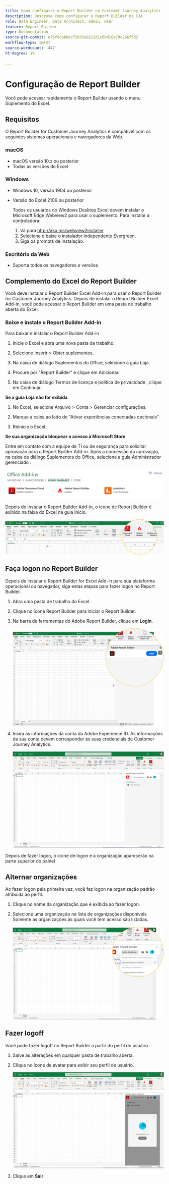 ```yaml
---
title: Como configurar o Report Builder no Customer Journey Analytics
description: Descreve como configurar o Report Builder no CJA
role: Data Engineer, Data Architect, Admin, User
feature: Report Builder
type: Documentation
source-git-commit: e76f6cbb8ecf2032a8211d1c6bd18a79c2a6f5d2
workflow-type: tm+mt
source-wordcount: '447'
ht-degree: 1%

---
```



# Configuração de Report Builder

Você pode acessar rapidamente o Report Builder usando o menu Suplemento do Excel.

## Requisitos

O Report Builder for Customer Journey Analytics é compatível com os seguintes sistemas operacionais e navegadores da Web.

### macOS

- macOS versão 10.x ou posterior
- Todas as versões do Excel

### Windows

- Windows 10, versão 1904 ou posterior
- Versão do Excel 2106 ou posterior

   Todos os usuários do Windows Desktop Excel devem instalar o Microsoft Edge Webview2 para usar o suplemento. Para instalar a controladora:

   1. Vá para <http://aka.ms/webview2installer>.
   1. Selecione e baixe o instalador independente Evergreen.
   1. Siga os prompts de instalação.

### Escritório da Web

- Suporta todos os navegadores e versões


## Complemento do Excel do Report Builder

Você deve instalar o Report Builder Excel Add-in para usar o Report Builder for Customer Journey Analytics. Depois de instalar o Report Builder Excel Add-in, você pode acessar o Report Builder em uma pasta de trabalho aberta do Excel.

### Baixe e instale o Report Builder Add-in

Para baixar e instalar o Report Builder Add-in

1. Inicie o Excel e abra uma nova pasta de trabalho.

1. Selecione Inserir > Obter suplementos.

1. Na caixa de diálogo Suplementos do Office, selecione a guia Loja.

1. Procure por &quot;Report Builder&quot; e clique em Adicionar.

1. Na caixa de diálogo Termos de licença e política de privacidade , clique em Continuar.

**Se a guia Loja não for exibida**

1. No Excel, selecione Arquivo > Conta > Gerenciar configurações.

1. Marque a caixa ao lado de &quot;Ativar experiências conectadas opcionais&quot;

1. Reinicie o Excel.

**Se sua organização bloquear o acesso à Microsoft Store**

Entre em contato com a equipe de TI ou de segurança para solicitar aprovação para o Report Builder Add-in. Após a concessão da aprovação, na caixa de diálogo Suplementos do Office, selecione a guia Administrador gerenciado .

![](./assets/image1.png)

Depois de instalar o Report Builder Add-in, o ícone de Report Builder é exibido na faixa do Excel na guia Início.

![](./assets/rb_app_icon.png)

## Faça logon no Report Builder

Depois de instalar o Report Builder for Excel Add-in para sua plataforma operacional ou navegador, siga estas etapas para fazer logon no Report Builder.

1. Abra uma pasta de trabalho do Excel.

1. Clique no ícone Report Builder para iniciar o Report Builder.

1. Na barra de ferramentas do Adobe Report Builder, clique em **Login**.

   ![](./assets/rb_login.png)

1. Insira as informações da conta da Adobe Experience ID. As informações da sua conta devem corresponder às suas credenciais de Customer Journey Analytics.

   ![](./assets/image4.png)

Depois de fazer logon, o ícone de logon e a organização aparecerão na parte superior do painel

## Alternar organizações

Ao fazer logon pela primeira vez, você faz logon na organização padrão atribuída ao perfil.

1. Clique no nome da organização que é exibida ao fazer logon.

1. Selecione uma organização na lista de organizações disponíveis. Somente as organizações às quais você tem acesso são listadas.

   ![](./assets/image5.png)

## Fazer logoff

Você pode fazer logoff no Report Builder a partir do perfil do usuário.

1. Salve as alterações em qualquer pasta de trabalho aberta.

1. Clique no ícone de avatar para exibir seu perfil de usuário.

   ![](./assets/image6.png)

1. Clique em **Sair**.
